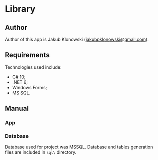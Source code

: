 # Library
## Author
Author of this app is Jakub Klonowski (jakubpklonowski@gmail.com).

## Requirements
Technologies used include:
- C# 10;
- .NET 6;
- Windows Forms;
- MS SQL.

## Manual
### App
### Database
Database used for project was MSSQL. Database and tables generation files are included in `sql\` directory.
